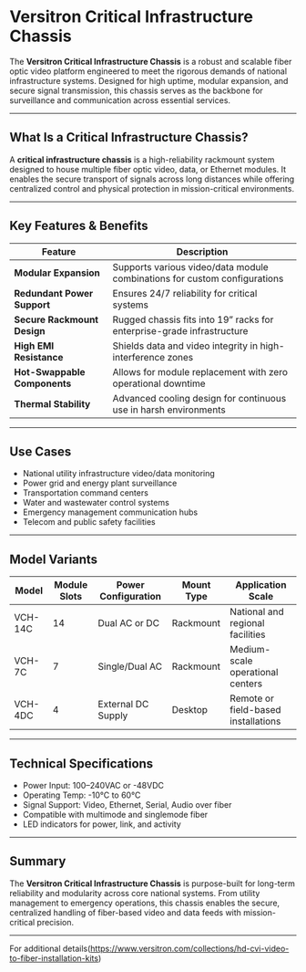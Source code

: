 # Versitron Critical Infrastructure Chassis

The **Versitron Critical Infrastructure Chassis** is a robust and scalable fiber optic video platform engineered to meet the rigorous demands of national infrastructure systems. Designed for high uptime, modular expansion, and secure signal transmission, this chassis serves as the backbone for surveillance and communication across essential services.

---

## What Is a Critical Infrastructure Chassis?

A **critical infrastructure chassis** is a high-reliability rackmount system designed to house multiple fiber optic video, data, or Ethernet modules. It enables the secure transport of signals across long distances while offering centralized control and physical protection in mission-critical environments.

---

## Key Features & Benefits

| Feature                          | Description                                                                 |
|----------------------------------|-----------------------------------------------------------------------------|
| **Modular Expansion**            | Supports various video/data module combinations for custom configurations   |
| **Redundant Power Support**      | Ensures 24/7 reliability for critical systems                               |
| **Secure Rackmount Design**      | Rugged chassis fits into 19” racks for enterprise-grade infrastructure      |
| **High EMI Resistance**          | Shields data and video integrity in high-interference zones                 |
| **Hot-Swappable Components**     | Allows for module replacement with zero operational downtime                |
| **Thermal Stability**            | Advanced cooling design for continuous use in harsh environments            |

---

## Use Cases

- National utility infrastructure video/data monitoring  
- Power grid and energy plant surveillance  
- Transportation command centers  
- Water and wastewater control systems  
- Emergency management communication hubs  
- Telecom and public safety facilities

---

## Model Variants

| Model     | Module Slots | Power Configuration | Mount Type | Application Scale                  |
|-----------|---------------|----------------------|-------------|------------------------------------|
| VCH-14C   | 14            | Dual AC or DC        | Rackmount   | National and regional facilities    |
| VCH-7C    | 7             | Single/Dual AC       | Rackmount   | Medium-scale operational centers    |
| VCH-4DC   | 4             | External DC Supply   | Desktop     | Remote or field-based installations |

---

## Technical Specifications

- Power Input: 100–240VAC or -48VDC  
- Operating Temp: -10°C to 60°C  
- Signal Support: Video, Ethernet, Serial, Audio over fiber  
- Compatible with multimode and singlemode fiber  
- LED indicators for power, link, and activity  

---

## Summary

The **Versitron Critical Infrastructure Chassis** is purpose-built for long-term reliability and modularity across core national systems. From utility management to emergency operations, this chassis enables the secure, centralized handling of fiber-based video and data feeds with mission-critical precision.

---

For additional details(https://www.versitron.com/collections/hd-cvi-video-to-fiber-installation-kits)
